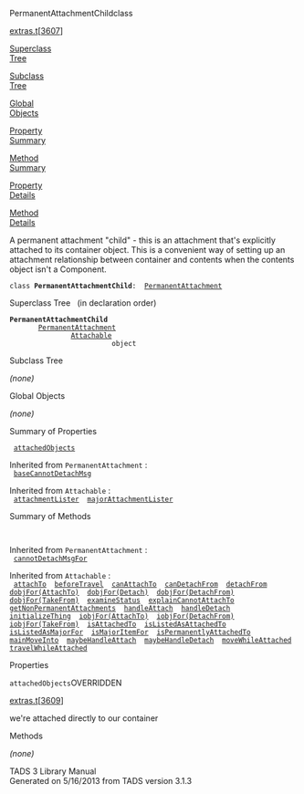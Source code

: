 <span class="title">PermanentAttachmentChild</span><span class="type">class</span>

[extras.t](../file/extras.t.html)\[[3607](../source/extras.t.html#3607)\]

[Superclass  
Tree](#_SuperClassTree_)

[Subclass  
Tree](#_SubClassTree_)

[Global  
Objects](#_ObjectSummary_)

[Property  
Summary](#_PropSummary_)

[Method  
Summary](#_MethodSummary_)

[Property  
Details](#_Properties_)

[Method  
Details](#_Methods_)

<div class="fdesc">

A permanent attachment "child" - this is an attachment that's explicitly
attached to its container object. This is a convenient way of setting up
an attachment relationship between container and contents when the
contents object isn't a Component.

`class `**`PermanentAttachmentChild`**` :   `[`PermanentAttachment`](../object/PermanentAttachment.html)

</div>

<span id="_SuperClassTree_"></span>

<div class="mjhd">

<span class="hdln">Superclass Tree</span>   (in declaration order)

</div>

**`PermanentAttachmentChild`**  
`         `[`PermanentAttachment`](../object/PermanentAttachment.html)  
`                 `[`Attachable`](../object/Attachable.html)  
`                         object`  
<span id="_SubClassTree_"></span>

<div class="mjhd">

<span class="hdln">Subclass Tree</span>  

</div>

*(none)* <span id="_ObjectSummary_"></span>

<div class="mjhd">

<span class="hdln">Global Objects</span>  

</div>

*(none)* <span id="_PropSummary_"></span>

<div class="mjhd">

<span class="hdln">Summary of Properties</span>  

</div>

` `[`attachedObjects`](#attachedObjects)`  `

Inherited from `PermanentAttachment` :  
` `[`baseCannotDetachMsg`](../object/PermanentAttachment.html#baseCannotDetachMsg)`  `

Inherited from `Attachable` :  
` `[`attachmentLister`](../object/Attachable.html#attachmentLister)`  `[`majorAttachmentLister`](../object/Attachable.html#majorAttachmentLister)`  `

<span id="_MethodSummary_"></span>

<div class="mjhd">

<span class="hdln">Summary of Methods</span>  

</div>

` `

Inherited from `PermanentAttachment` :  
` `[`cannotDetachMsgFor`](../object/PermanentAttachment.html#cannotDetachMsgFor)`  `

Inherited from `Attachable` :  
` `[`attachTo`](../object/Attachable.html#attachTo)`  `[`beforeTravel`](../object/Attachable.html#beforeTravel)`  `[`canAttachTo`](../object/Attachable.html#canAttachTo)`  `[`canDetachFrom`](../object/Attachable.html#canDetachFrom)`  `[`detachFrom`](../object/Attachable.html#detachFrom)`  `[`dobjFor(AttachTo)`](../object/Attachable.html#dobjFor(AttachTo))`  `[`dobjFor(Detach)`](../object/Attachable.html#dobjFor(Detach))`  `[`dobjFor(DetachFrom)`](../object/Attachable.html#dobjFor(DetachFrom))`  `[`dobjFor(TakeFrom)`](../object/Attachable.html#dobjFor(TakeFrom))`  `[`examineStatus`](../object/Attachable.html#examineStatus)`  `[`explainCannotAttachTo`](../object/Attachable.html#explainCannotAttachTo)`  `[`getNonPermanentAttachments`](../object/Attachable.html#getNonPermanentAttachments)`  `[`handleAttach`](../object/Attachable.html#handleAttach)`  `[`handleDetach`](../object/Attachable.html#handleDetach)`  `[`initializeThing`](../object/Attachable.html#initializeThing)`  `[`iobjFor(AttachTo)`](../object/Attachable.html#iobjFor(AttachTo))`  `[`iobjFor(DetachFrom)`](../object/Attachable.html#iobjFor(DetachFrom))`  `[`iobjFor(TakeFrom)`](../object/Attachable.html#iobjFor(TakeFrom))`  `[`isAttachedTo`](../object/Attachable.html#isAttachedTo)`  `[`isListedAsAttachedTo`](../object/Attachable.html#isListedAsAttachedTo)`  `[`isListedAsMajorFor`](../object/Attachable.html#isListedAsMajorFor)`  `[`isMajorItemFor`](../object/Attachable.html#isMajorItemFor)`  `[`isPermanentlyAttachedTo`](../object/Attachable.html#isPermanentlyAttachedTo)`  `[`mainMoveInto`](../object/Attachable.html#mainMoveInto)`  `[`maybeHandleAttach`](../object/Attachable.html#maybeHandleAttach)`  `[`maybeHandleDetach`](../object/Attachable.html#maybeHandleDetach)`  `[`moveWhileAttached`](../object/Attachable.html#moveWhileAttached)`  `[`travelWhileAttached`](../object/Attachable.html#travelWhileAttached)`  `

<span id="_Properties_"></span>

<div class="mjhd">

<span class="hdln">Properties</span>  

</div>

<span id="attachedObjects"></span>

`attachedObjects`<span class="rem">OVERRIDDEN</span>

[extras.t](../file/extras.t.html)\[[3609](../source/extras.t.html#3609)\]

<div class="desc">

we're attached directly to our container

</div>

<span id="_Methods_"></span>

<div class="mjhd">

<span class="hdln">Methods</span>  

</div>

*(none)*

<div class="ftr">

TADS 3 Library Manual  
Generated on 5/16/2013 from TADS version 3.1.3

</div>
